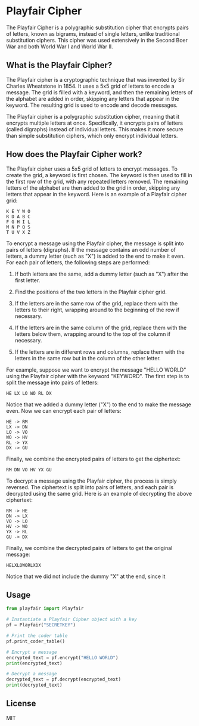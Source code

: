 # Playfair Cipher

The Playfair Cipher is a polygraphic substitution cipher that encrypts pairs of letters, known as bigrams, instead of single letters, unlike traditional substitution ciphers. This cipher was used extensively in the Second Boer War and both World War I and World War II.

## What is the Playfair Cipher?
The Playfair cipher is a cryptographic technique that was invented by Sir Charles Wheatstone in 1854. It uses a 5x5 grid of letters to encode a message. The grid is filled with a keyword, and then the remaining letters of the alphabet are added in order, skipping any letters that appear in the keyword. The resulting grid is used to encode and decode messages.

The Playfair cipher is a polygraphic substitution cipher, meaning that it encrypts multiple letters at once. Specifically, it encrypts pairs of letters (called digraphs) instead of individual letters. This makes it more secure than simple substitution ciphers, which only encrypt individual letters.

## How does the Playfair Cipher work?

The Playfair cipher uses a 5x5 grid of letters to encrypt messages. To create the grid, a keyword is first chosen. The keyword is then used to fill in the first row of the grid, with any repeated letters removed. The remaining letters of the alphabet are then added to the grid in order, skipping any letters that appear in the keyword. Here is an example of a Playfair cipher grid:

```
K E Y W O
R D A B C
F G H I L
M N P Q S
T U V X Z
```
To encrypt a message using the Playfair cipher, the message is split into pairs of letters (digraphs). If the message contains an odd number of letters, a dummy letter (such as "X") is added to the end to make it even. For each pair of letters, the following steps are performed:

1. If both letters are the same, add a dummy letter (such as "X") after the first letter.

2. Find the positions of the two letters in the Playfair cipher grid.

3. If the letters are in the same row of the grid, replace them with the letters to their right, wrapping around to the beginning of the row if necessary.

4. If the letters are in the same column of the grid, replace them with the letters below them, wrapping around to the top of the column if necessary.

5. If the letters are in different rows and columns, replace them with the letters in the same row but in the column of the other letter.

For example, suppose we want to encrypt the message "HELLO WORLD" using the Playfair cipher with the keyword "KEYWORD". The first step is to split the message into pairs of letters:

```
HE LX LO WO RL DX
```

Notice that we added a dummy letter ("X") to the end to make the message even. Now we can encrypt each pair of letters:

```
HE -> RM
LX -> DN
LO -> VO
WO -> HV
RL -> YX
DX -> GU
```

Finally, we combine the encrypted pairs of letters to get the ciphertext:

```
RM DN VO HV YX GU
```

To decrypt a message using the Playfair cipher, the process is simply reversed. The ciphertext is split into pairs of letters, and each pair is decrypted using the same grid. Here is an example of decrypting the above ciphertext:

```
RM -> HE
DN -> LX
VO -> LO
HV -> WO
YX -> RL
GU -> DX
```

Finally, we combine the decrypted pairs of letters to get the original message:

```
HELXLOWORLXDX
```
Notice that we did not include the dummy "X" at the end, since it

## Usage

```python
from playfair import Playfair

# Instantiate a Playfair Cipher object with a key
pf = Playfair("SECRETKEY")

# Print the coder table
pf.print_coder_table()

# Encrypt a message
encrypted_text = pf.encrypt("HELLO WORLD")
print(encrypted_text)

# Decrypt a message
decrypted_text = pf.decrypt(encrypted_text)
print(decrypted_text)
```

## License
MIT